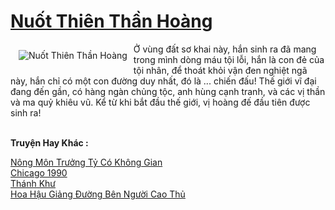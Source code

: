 <a href="https://truyenwiki.net/nuot-thien-than-hoang.35887/" title="Nuốt Thiên Thần Hoàng"><h1>Nuốt Thiên Thần Hoàng</h1></a><div style="display:table"><img align="right" style="float: left; padding: 10px;" src="https://truyenwiki.net/a/img/str/src/35887.jpg" alt="Nuốt Thiên Thần Hoàng">Ở vùng đất sơ khai này, hắn sinh ra đã mang trong mình dòng máu tội lỗi, hắn là con đẻ của tội nhân, để thoát khỏi vận đen nghiệt ngã này, hắn chỉ có một con đường duy nhất, đó là ... chiến đấu! Thế giới vĩ đại đang đến gần, có hàng ngàn chủng tộc, anh hùng cạnh tranh, và các vị thần và ma quỷ khiêu vũ. Kể từ khi bắt đầu thế giới, vị hoàng đế đầu tiên được sinh ra!</div><p><br><b>Truyện Hay Khác :</b></p><a href="https://truyenwiki.net/nong-mon-truong-ty-co-khong-gian.35547/" alt="Nông Môn Trưởng Tỷ Có Không Gian">Nông Môn Trưởng Tỷ Có Không Gian</a><br/><a href="https://github.com/nownovels/topcv/tree/master/truyenhay/35095" alt="Chicago 1990">Chicago 1990</a><br/><a href="https://github.com/nownovels/topcv/tree/master/truyenhay/35274" alt="Thánh Khư">Thánh Khư</a><br/><a href="https://sangtacviet.wordpress.com/2020/10/22/hoa-hau-giang-duong-ben-nguoi-cao-thu/" alt="Hoa Hậu Giảng Đường Bên Người Cao Thủ">Hoa Hậu Giảng Đường Bên Người Cao Thủ</a><br/>